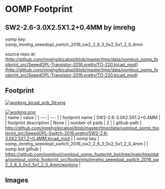 # OOMP Footprint  
## SW2-2.6-3.0X2.5X1.2+0.4MM  by imrehg  
  
oomp key: oomp_imrehg_seeedopl_switch_2016_sw2_2_6_3_0x2_5x1_2_0_4mm  
  
source repo at: [http://github.com/imrehg/kicalopl/blob/master/tmp/data/oomlout_oomp_footprint_src/SeeedOPL-Transistor-2016.pretty/TO-220.kicad_mod](http://github.com/imrehg/kicalopl/blob/master/tmp/data/oomlout_oomp_footprint_src/SeeedOPL-Transistor-2016.pretty/TO-220.kicad_mod)  
## Footprint  
  
[![working_kicad_pcb_3d.png](working_kicad_pcb_3d_600.png)](working_kicad_pcb_3d.png)  
  
[![working.png](working_600.png)](working.png)  
| name | value | 
| --- | --- | 
| footprint name | SW2-2.6-3.0X2.5X1.2+0.4MM | 
| footprint description | None | 
| number of pads | 2 | 
| github path | http://github.com/imrehg/kicalopl/blob/master/tmp/data/oomlout_oomp_footprint_src/SeeedOPL-Switch-2016.pretty/SW2-2.6-3.0X2.5X1.2+0.4MM.kicad_mod | 
| oomp key | oomp_imrehg_seeedopl_switch_2016_sw2_2_6_3_0x2_5x1_2_0_4mm | 
| oomp bot github | https://github.com/oomlout/oomlout_oomp_footprint_bot/tree/main/tmp/data/oomlout_oomp_footprint_src/footprints/imrehg_seeedopl_switch_2016_sw2_2_6_3_0x2_5x1_2_0_4mm/working | 
## Images  
